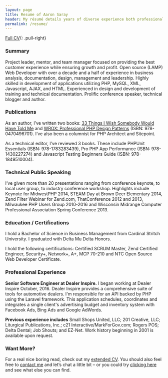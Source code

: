 ```yaml
---
layout: page
title: Resume of Aaron Saray
header: My résumé details years of diverse experience both professionally and technically.
permalink: /resume/
---
```


[Full CV](/cv){: .pull-right}

### Summary

Project leader, mentor, and team manager focused on providing the best customer experience while ensuring growth and profit. Open source (LAMP) Web Developer with over a decade and a half of experience in business analysis, documentation, design, management and leadership. Highly skilled in development of applications utilizing PHP, MySQL, XML, Javascript, AJAX, and HTML. Experienced in design and development of training and technical documentation. Prolific conference speaker, technical blogger and author.

### Publications

As an author, I’ve written two books: [33 Things I Wish Somebody Would Have Told Me](http://33thingsbook.com) and [WROX: Professional PHP Design Patterns](http://saray.me/look-at-this-guy) (ISBN: 978-0470496701). I’ve also been a columnist for PHP Architect and Sitepoint.

As a technical editor, I’ve reviewed 3 books. These include PHPUnit Essentials (ISBN: 978-1783283439), Pro PHP App Performance (ISBN: 978-1430227274) and Javascript Testing Beginners Guide (ISBN: 978-1849510004).

### Technical Public Speaking

I’ve given more than 20 presentations ranging from conference keynote, to local user group, to industry conference workshop. Highlights include Keynote for MidwestPHP 2014, STEAM Day at Brown Deer Elementary 2014, Zend Filter Webinar for Zend.com, ThatConference 2012 and 2013, Milwaukee PHP Users Group 2010-2016 and Wisconsin Midrange Computer Professional Association Spring Conference 2013.

### Education / Certifications

I hold a Bachelor of Science in Business Management from Cardinal Stritch University. I graduated with Delta Mu Delta Honors.

I hold the following certifications: Certified SCRUM Master, Zend Certified Engineer, Security+, Network+, A+, MCP 70-210 and NTC Open Source Web Developer Certificate.

### Professional Experience
 
**Senior Software Engineer at Dealer Inspire.** I began working at Dealer Inspire October, 2016.  Dealer Inspire provides a comprehensive suite of tools for automotive dealers.  I'm responsible for an API backed by PHP using the Laravel framework.  This application schedules, coordinates and integrates a single client's advertising budget and inventory system with Facebook Ads, Bing Ads and Google AdWords.
 
**Previous experience includes** Small Shops United, LLC; 201 Creative, LLC; Liturgical Publications, Inc.; c21 Interactive/MarkForGov.com; Rogers POS; Delta Dental; Job Shouts; and EZ-Net. Work history beginning in 2001 is available upon request.

### Want More?

For a real nice boring read, check out my [extended CV](/cv).  You should also feel free to [contact me](/contact) and let’s chat a little bit – or you could try [clicking here](https://www.google.com/#q=Aaron+Saray) and see what else you can find.